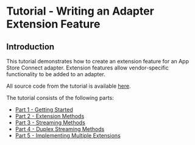 # Tutorial - Writing an Adapter Extension Feature

## Introduction

This tutorial demonstrates how to create an extension feature for an App Store Connect adapter. Extension features allow vendor-specific functionality to be added to an adapter.

All source code from the tutorial is available [here](/examples/tutorials/write-an-extension-feature).

The tutorial consists of the following parts:

- [Part 1 - Getting Started](/docs/tutorials/write-an-extension-feature/01-Getting_Started.md)
- [Part 2 - Extension Methods](/docs/tutorials/write-an-extension-feature/02-Extension_Methods.md)
- [Part 3 - Streaming Methods](/docs/tutorials/write-an-extension-feature/03-Streaming_Methods.md)
- [Part 4 - Duplex Streaming Methods](/docs/tutorials/write-an-extension-feature/04-Duplex_Streaming_Methods.md)
- [Part 5 - Implementing Multiple Extensions](/docs/tutorials/write-an-extension-feature/05-Implementing_Multiple_Extensions.md)
